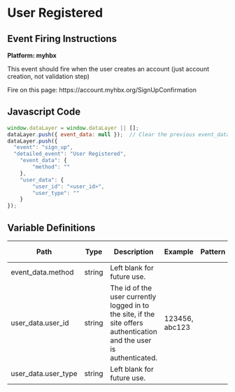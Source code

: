# User Registered

### 

## Event Firing Instructions

<p><strong>Platform: myhbx</strong></p>
<p>This event should fire when the user creates an account (just account creation, not validation step)</p>
<p>Fire on this page: https://account.myhbx.org/SignUpConfirmation </p>

## Javascript Code
```js
window.dataLayer = window.dataLayer || [];
dataLayer.push({ event_data: null });  // Clear the previous event_data object.
dataLayer.push({
  "event": "sign_up",
  "detailed_event": "User Registered",
    "event_data": {
        "method": ""
    },
    "user_data": {
        "user_id": "<user_id>",
        "user_type": ""
    }
});
```

## Variable Definitions

|Path|Type|Description|Example|Pattern|Min Length|Max Length|Minimum|Maximum|Multiple Of|
| --- | --- | --- | --- | --- | --- | --- | --- | --- | --- |
|event_data.method|string|Left blank for future use.||||||||
|user_data.user_id|string|The id of the user currently logged in to the site, if the site offers authentication and the user is authenticated.|123456, abc123|||||||
|user_data.user_type|string|Left blank for future use.||||||||



